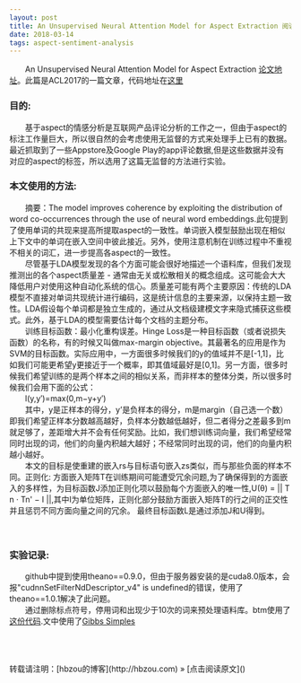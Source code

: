 ```yaml
---
layout: post
title: An Unsupervised Neural Attention Model for Aspect Extraction 阅读笔记
date: 2018-03-14 
tags: aspect-sentiment-analysis    
---
```


　　An Unsupervised Neural Attention Model for Aspect Extraction [论文地址](http://www.aclweb.org/anthology/P/P17/P17-1036.pdf)。此篇是ACL2017的一篇文章，代码地址在[这里](https://github.com/ruidan/Unsupervised-Aspect-Extraction)

### 目的:
　　基于aspect的情感分析是互联网产品评论分析的工作之一，但由于aspect的标注工作量巨大，所以很自然的会考虑使用无监督的方式来处理手上已有的数据。最近抓取到了一些Appstore及Google Play的app评论数据,但是这些数据并没有对应的aspect的标签，所以选用了这篇无监督的方法进行实验。
　　
### 本文使用的方法:
　　摘要：The model improves coherence by exploiting the distribution of word co-occurrences through the use of neural word embeddings.此句提到了使用单词的共现来提高所提取aspect的一致性。单词嵌入模型鼓励出现在相似上下文中的单词在嵌入空间中彼此接近。另外，使用注意机制在训练过程中不重视不相关的词汇，进一步提高各aspect的一致性。
<br>
　　尽管基于LDA模型发现的各个方面可能会很好地描述一个语料库，但我们发现推测出的各个aspect质量差 - 通常由无关或松散相关的概念组成。这可能会大大降低用户对使用这种自动化系统的信心。质量差可能有两个主要原因：传统的LDA模型不直接对单词共现统计进行编码，这是统计信息的主要来源，以保持主题一致性。LDA假设每个单词都是独立生成的，通过从文档级建模文字来隐式捕获这些模式。此外，基于LDA的模型需要估计每个文档的主题分布。
<br>
　　训练目标函数：最小化重构误差。Hinge Loss是一种目标函数（或者说损失函数）的名称，有的时候又叫做max-margin objective。其最著名的应用是作为SVM的目标函数。实际应用中，一方面很多时候我们的y的值域并不是[-1,1]，比如我们可能更希望y更接近于一个概率，即其值域最好是[0,1]。另一方面，很多时候我们希望训练的是两个样本之间的相似关系，而非样本的整体分类，所以很多时候我们会用下面的公式：
<br>
　　l(y,y′)=max(0,m−y+y′)
<br>
　　其中，y是正样本的得分，y’是负样本的得分，m是margin（自己选一个数）即我们希望正样本分数越高越好，负样本分数越低越好，但二者得分之差最多到m就足够了，差距增大并不会有任何奖励。比如，我们想训练词向量，我们希望经常同时出现的词，他们的向量内积越大越好；不经常同时出现的词，他们的向量内积越小越好。
<br>
　　本文的目标是使重建的嵌入rs与目标语句嵌入zs类似，而与那些负面的样本不同。正则化: 方面嵌入矩阵T在训练期间可能遭受冗余问题,为了确保得到的方面嵌入的多样性，为目标函数J添加正则化项以鼓励每个方面嵌入的唯一性,U(θ) = || T n · Tn' − I ||,其中I为单位矩阵，正则化部分鼓励方面嵌入矩阵T的行之间的正交性并且惩罚不同方面向量之间的冗余。 最终目标函数L是通过添加J和U得到。
	

　　
　　
　　
### 实验记录:
　　github中提到使用theano==0.9.0，但由于服务器安装的是cuda8.0版本，会报"cudnnSetFilterNdDescriptor_v4" is undefined的错误，使用了theano==1.0.1解决了此问题。
<br>
　　通过删除标点符号，停用词和出现少于10次的词来预处理语料库。btm使用了[这份代码](http://code.google.com/p/btm/0).文中使用了[Gibbs Simples](https://www.jianshu.com/p/27829d842fbc)
　　



　　
　　





<br>
转载请注明：[hbzou的博客](http://hbzou.com) » [点击阅读原文]()     













